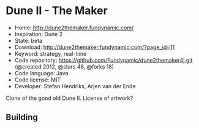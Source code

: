 # Dune II - The Maker

- Home: http://dune2themaker.fundynamic.com/
- Inspiration: Dune 2
- State: beta
- Download: http://dune2themaker.fundynamic.com/?page_id=11
- Keyword: strategy, real-time
- Code repository: https://github.com/Fundynamic/dune2themaker4j.git (@created 2012, @stars 46, @forks 18)
- Code language: Java
- Code license: MIT
- Developer: Stefan Hendriks, Arjen van der Ende

Clone of the good old Dune II.
License of artwork?

## Building
